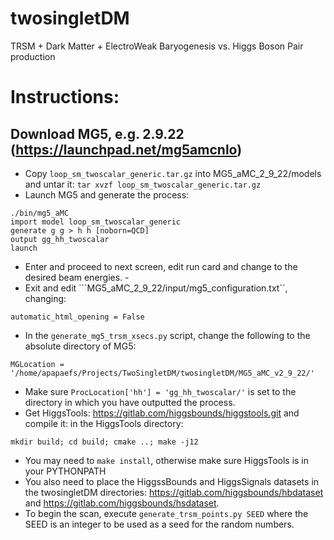 # twosingletDM
TRSM + Dark Matter + ElectroWeak Baryogenesis vs. Higgs Boson Pair production

# Instructions:

## Download MG5, e.g. 2.9.22 (https://launchpad.net/mg5amcnlo)
- Copy ```loop_sm_twoscalar_generic.tar.gz``` into MG5_aMC_2_9_22/models and untar it: ```tar xvzf loop_sm_twoscalar_generic.tar.gz```
- Launch MG5 and generate the process: 
```
./bin/mg5_aMC
import model loop_sm_twoscalar_generic
generate g g > h h [noborn=QCD]
output gg_hh_twoscalar
launch
```
- Enter and proceed to next screen, edit run card and change to the desired beam energies. -
- Exit and edit ```MG5_aMC_2_9_22/input/mg5_configuration.txt``, changing:
```
automatic_html_opening = False
```
- In the ```generate_mg5_trsm_xsecs.py``` script, change the following to the absolute directory of MG5:
```
MGLocation = '/home/apapaefs/Projects/TwoSingletDM/twosingletDM/MG5_aMC_v2_9_22/'
```
- Make sure ```ProcLocation['hh'] = 'gg_hh_twoscalar/'``` is set to the directory in which you have outputted the process.
- Get HiggsTools: https://gitlab.com/higgsbounds/higgstools.git and compile it:
in the HiggsTools directory:
```
mkdir build; cd build; cmake ..; make -j12
```
- You may need to ```make install```, otherwise make sure HiggsTools is in your PYTHONPATH
- You also need to place the HiggssBounds and HiggsSignals datasets in the twosingletDM directories: https://gitlab.com/higgsbounds/hbdataset and https://gitlab.com/higgsbounds/hsdataset.
- To begin the scan, execute ```generate_trsm_points.py SEED``` where the SEED is an integer to be used as a seed for the random numbers. 
